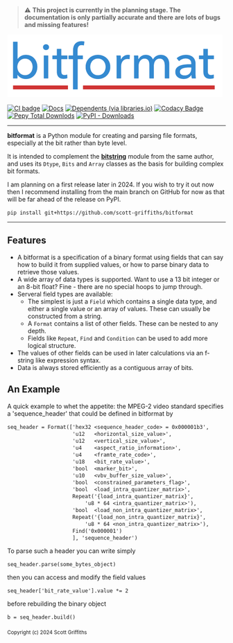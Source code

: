> :warning: **This project is currently in the planning stage. The documentation is only partially accurate and there are lots of bugs and missing features!**

[![bitformat](https://raw.githubusercontent.com/scott-griffiths/bitformat/main/doc/bitformat_logo_small.png)](https://github.com/scott-griffiths/bitformat)

[![CI badge](https://github.com/scott-griffiths/bitformat/actions/workflows/.github/workflows/ci.yml/badge.svg)](https://github.com/scott-griffiths/bitformat/actions/workflows/ci.yml)
[![Docs](https://img.shields.io/readthedocs/bitformat?logo=readthedocs&logoColor=white)](https://bitformat.readthedocs.io/en/latest/)
[![Dependents (via libraries.io)](https://img.shields.io/librariesio/dependents/pypi/bitformat?logo=libraries.io&logoColor=white)](https://libraries.io/pypi/bitformat)
[![Codacy Badge](https://img.shields.io/codacy/grade/8869499b2eed44548fa1a5149dd451f4?logo=codacy)](https://app.codacy.com/gh/scott-griffiths/bitstring/dashboard?utm_source=gh&utm_medium=referral&utm_content=&utm_campaign=Badge_grade)
&nbsp; &nbsp;
[![Pepy Total Downlods](https://img.shields.io/pepy/dt/bitformat?logo=python&logoColor=white&labelColor=blue&color=blue)](https://www.pepy.tech/projects/bitformat)
[![PyPI - Downloads](https://img.shields.io/pypi/dm/bitformat?label=%40&labelColor=blue&color=blue)](https://pypistats.org/packages/bitformat)

---------

**bitformat** is a Python module for creating and parsing file formats, especially at the bit rather than byte level.

It is intended to complement the [**bitstring**](https://github.com/scott-griffiths/bitstring) module from the same author, and uses its `Dtype`, `Bits` and `Array` classes as the basis for building complex bit formats.

I am planning on a first release later in 2024. If you wish to try it out now then I recommend installing from the main branch on GitHub for now as that will be far ahead of the release on PyPI.

    pip install git+https://github.com/scott-griffiths/bitformat

----

Features
--------
* A bitformat is a specification of a binary format using fields that can say how to build it from supplied values, or how to parse binary data to retrieve those values.
* A wide array of data types is supported.  Want to use a 13 bit integer or an 8-bit float? Fine - there are no special hoops to jump through.
* Serveral field types are available:
  * The simplest is just a `Field` which contains a single data type, and either a single value or an array of values. These can usually be constructed from a string. 
  * A `Format` contains a list of other fields. These can be nested to any depth.
  * Fields like `Repeat`, `Find` and `Condition` can be used to add more logical structure.
* The values of other fields can be used in later calculations via an f-string like expression syntax.
* Data is always stored efficiently as a contiguous array of bits.

An Example
----------

A quick example to whet the appetite: the MPEG-2 video standard specifies a 'sequence_header' that could be defined in bitformat by

    seq_header = Format(['hex32 <sequence_header_code> = 0x000001b3',
                         'u12   <horizontal_size_value>',
                         'u12   <vertical_size_value>',
                         'u4    <aspect_ratio_information>',
                         'u4    <framte_rate_code>',
                         'u18   <bit_rate_value>',
                         'bool  <marker_bit>',
                         'u10   <vbv_buffer_size_value>',
                         'bool  <constrained_parameters_flag>',
                         'bool  <load_intra_quantizer_matrix>',
                         Repeat('{load_intra_quantizer_matrix}',
                             'u8 * 64 <intra_quantizer_matrix>'),
                         'bool  <load_non_intra_quantizer_matrix>',
                         Repeat('{load_non_intra_quantizer_matrix}',
                             'u8 * 64 <non_intra_quantizer_matrix>'),
                         Find('0x000001')
                         ], 'sequence_header')

To parse such a header you can write simply

    seq_header.parse(some_bytes_object)

then you can access and modify the field values

    seq_header['bit_rate_value'].value *= 2

before rebuilding the binary object

    b = seq_header.build()


<sub>Copyright (c) 2024 Scott Griffiths</sub>
